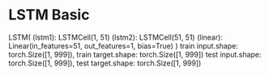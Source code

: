 # LSTM Basic
LSTM(
  (lstm1): LSTMCell(1, 51)
  (lstm2): LSTMCell(51, 51)
  (linear): Linear(in_features=51, out_features=1, bias=True)
)
train input.shape: torch.Size([1, 999]), train target.shape: torch.Size([1, 999])
test input.shape: torch.Size([1, 999]), test target.shape: torch.Size([1, 999]) 
